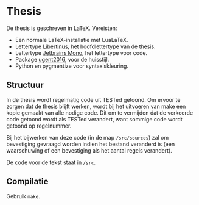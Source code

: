 # Thesis

De thesis is geschreven in LaTeX. Vereisten:

- Een normale LaTeX-installatie met LuaLaTeX.
- Lettertype [Libertinus](https://github.com/alif-type/libertinus), het hoofdlettertype van de thesis.
- Lettertype [Jetbrains Mono](https://www.jetbrains.com/lp/mono/), het lettertype voor code.
- Package [ugent2016](https://github.com/niknetniko/ugent2016), voor de huisstijl.
- Python en pygmentize voor syntaxiskleuring.

## Structuur

In de thesis wordt regelmatig code uit TESTed getoond.
Om ervoor te zorgen dat de thesis blijft werken, wordt bij het uitvoeren van make een kopie gemaakt van alle nodige code.
Dit om te vermijden dat de verkeerde code getoond wordt als TESTed verandert, want sommige code wordt getoond op regelnummer.

Bij het bijwerken van deze code (in de map `/src/sources`) zal om bevestiging gevraagd worden indien het bestand veranderd is (een waarschuwing of een bevestiging als het aantal regels verandert).

De code voor de tekst staat in `/src`.

## Compilatie

Gebruik `make`.
